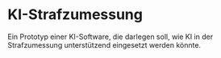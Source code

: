 # KI-Strafzumessung

Ein Prototyp einer KI-Software, die darlegen soll, wie KI in der Strafzumessung unterstützend eingesetzt werden könnte.
